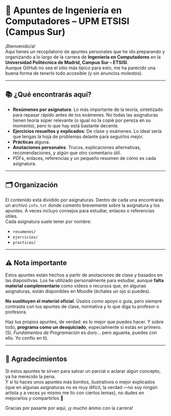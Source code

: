 # 🧠 Apuntes de Ingeniería en Computadores – UPM ETSISI (Campus Sur)

¡Bienvenido/a!  
Aquí tienes un recopilatorio de apuntes personales que he ido preparando y organizando a lo largo de la carrera de **Ingeniería en Computadores** en la **Universidad Politécnica de Madrid, Campus Sur – ETSISI**.  
Aunque GitHub no sea el sitio más típico para esto, me ha parecido una buena forma de tenerlo todo accesible (y sin anuncios molestos).

---

## 📚 ¿Qué encontrarás aquí?

- **Resúmenes por asignatura**: Lo más importante de la teoría, sintetizado para repasar rápido antes de los exámenes. No todas las asignaturas tienen teoría súper relevante (o igual no la copié por pereza en su momento), pero lo que hay está bastante decente.
- **Ejercicios resueltos y explicados**: De clase y exámenes. Lo ideal sería que tengas la hoja de problemas delante para seguirlos mejor.
- **Prácticas** alguna.
- **Anotaciones personales**: Trucos, explicaciones alternativas, recomendaciones, y algún que otro comentario útil.
- PDFs, enlaces, referencias y un pequeño resumen de cómo es cada asignatura.

---

## 🗂 Organización

El contenido está dividido por asignaturas. Dentro de cada una encontrarás un archivo `info.txt` donde comento brevemente sobre la asignatura y los apuntes. A veces incluyo consejos para estudiar, enlaces o referencias útiles.  
Cada asignatura suele tener por nombre:

- `resumenes/`
- `ejercicios/`
- `practicas/`

---

## ⚠️ Nota importante

Estos apuntes están hechos a partir de anotaciones de clase y basados en las diapositivas. Los he utilizado personalmente para estudiar, aunque **falta material complementario** como vídeos o recursos que, en algunas asignaturas, están disponibles en Moodle (échales un ojo si puedes).  

**No sustituyen el material oficial**. Úsalos como apoyo o guía, pero siempre contrasta con tus apuntes de clase, normativa y lo que diga tu profesor o profesora.

Haz tus propios apuntes, de verdad: es lo mejor que puedes hacer. Y sobre todo, **programa como un desquiciado**, especialmente si estás en primero.  
(Sí, *Fundamentos de Programación* es duro... pero aguanta, puedes con ello. Yo confío en ti).


---

## 🤝 Agradecimientos

Si estos apuntes te sirven para salvar un parcial o aclarar algún concepto, ya ha merecido la pena.  
Y si tú haces unos apuntes más bonitos, ilustrativos o mejor explicados (que en algunas asignaturas no es muy difícil, la verdad —no soy ningún artista y a veces yo mismo me lío con ciertos temas), no dudes en mejorarlos y compartirlos 🙂

Gracias por pasarte por aquí, ¡y mucho ánimo con la carrera!

